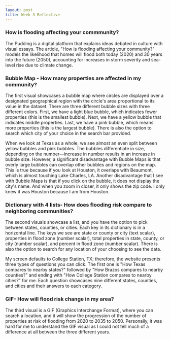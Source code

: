```yaml
---
layout: post
title: Week 3 Reflective
---
```


### How is flooding affecting your commmunity? 

The Pudding is a digital platform that explains ideas debated in culture with visual essays. The article, "How is flooding affecting your community?" models the likelihood that homes will flood both today (2020) and 30 years into the future (2050), accounting for increases in storm severity and sea-level rise due to climate change.
<br/>

### Bubble Map - How many properties are affected in my community? 

The first visual showcases a bubble map where circles are displayed over a designated geographical region with the circle's area proportional to its value in the dataset. There are three different bubble sizes with three different colors. First, we have a light blue bubble, which indicates fewer properties (this is the smallest bubble). Next, we have a yellow bubble that indicates middle properties. Last, we have a pink bubble, which means more properties (this is the largest bubble). There is also the option to search which city of your choice in the search bar provided.
<br/>
 
When we look at Texas as a whole, we see almost an even split between yellow bubbles and pink bubbles. The bubbles differentiate in size, depending on the number—increase in number results in an increase in bubble size. However, a significant disadvantage with Bubble Maps is that overly large bubbles can overlap other bubbles and regions on the map. This is true because if you look at Houston, it overlaps with Beaumont, which is almost touching Lake Charles, LA. Another disadvantage that I see with Bubble Maps is that if you click on the bubble, it does not display the city's name. And when you zoom in closer, it only shows the zip code. I only knew it was Houston because I am from Houston. 
<br/>

### Dictionary with 4 lists- How does flooding risk compare to neighboring communities? 

The second visuals showcase a list, and you have the option to pick between states, counties, or cities. Each key in its dictionary is in a horizontal line. The keys we see are state or county or city (text scalar), properties in flood zone (number scalar), total properties in state, county, or city (number scalar), and percent in flood zone (number scalar). There is also the option to search for any location of your choosing to see the data.
<br/>
 
My screen defaults to College Station, TX; therefore, the website presents three types of questions you can click.  The first one is "How Texas compares to nearby states?" followed by "How Brazos compares to nearby counties?" and ending with "How College Station compares to nearby cities?" for me. Each question showcases nine different states, counties, and cities and their answers to each category.
<br/>

### GIF- How will flood risk change in my area? 

The third visual is a GIF (Graphics Interchange Format), where you can search a location, and it will show the progression of the number of properties at risk of flooding from 2020 to 2035 to 2050. Personally, it was hard for me to understand the GIF visual as I could not tell much of a difference at all between the three different years.
<br/>
